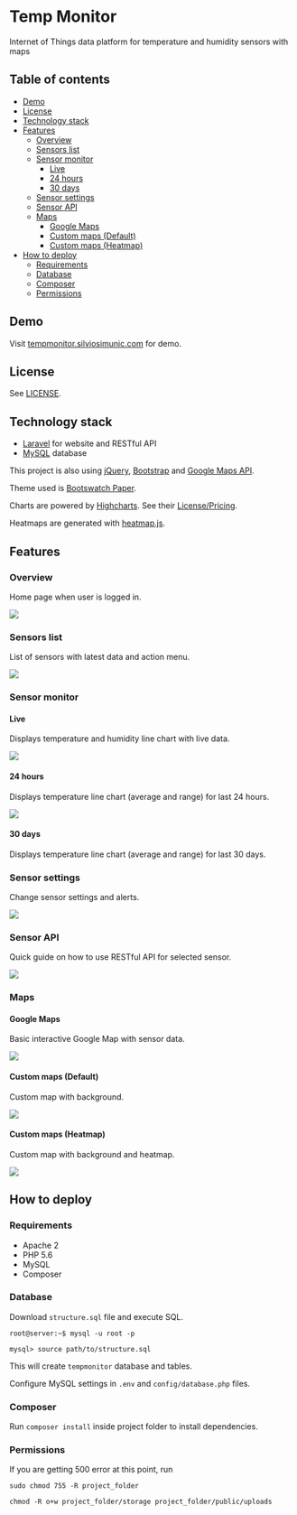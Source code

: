 # Temp Monitor
Internet of Things data platform for temperature and humidity sensors with maps

## Table of contents
  * [Demo](#demo)
  * [License](#license)
  * [Technology stack](#technology-stack)
  * [Features](#features)
    * [Overview](#overview)
    * [Sensors list](#sensors-list)
    * [Sensor monitor](#sensor-monitor)
      * [Live](#live)
      * [24 hours](#24-hours)
      * [30 days](#30-days)
    * [Sensor settings](#sensor-settings)
    * [Sensor API](#sensor-api)
    * [Maps](#maps)
      * [Google Maps](#google-maps)
      * [Custom maps (Default)](#custom-maps-default)
      * [Custom maps (Heatmap)](#custom-maps-heatmap)
  * [How to deploy](#how-to-deploy)
    * [Requirements](#requirements)
    * [Database](#database)
    * [Composer](#composer)
    * [Permissions](#permissions)


## Demo
Visit [tempmonitor.silviosimunic.com](http://tempmonitor.silviosimunic.com) for demo.

## License
See [LICENSE](https://github.com/ssimunic/Temp-Monitor/blob/master/README.md).

## Technology stack
* [Laravel](https://laravel.com/) for website and RESTful API
* [MySQL](https://www.mysql.com/) database

This project is also using [jQuery](https://jquery.com/), [Bootstrap](http://getbootstrap.com/) and [Google Maps API](https://developers.google.com/maps/).

Theme used is [Bootswatch Paper](https://bootswatch.com/paper/). 

Charts are powered by [Highcharts](http://www.highcharts.com/). See their [License/Pricing](https://shop.highsoft.com/highcharts).

Heatmaps are generated with [heatmap.js](https://www.patrick-wied.at/static/heatmapjs/).

## Features
### Overview
Home page when user is logged in.

![](http://i.imgur.com/GJCJ37s.png)

### Sensors list
List of sensors with latest data and action menu.

![](http://i.imgur.com/SyRgTN7.png)

### Sensor monitor
#### Live
Displays temperature and humidity line chart with live data.

![](http://i.imgur.com/O1InGkm.png)

#### 24 hours
Displays temperature line chart (average and range) for last 24 hours.

![](http://i.imgur.com/FC7EpI0.png)

#### 30 days
Displays temperature line chart (average and range) for last 30 days.

### Sensor settings
Change sensor settings and alerts.

![](http://i.imgur.com/dYZAet6.png)

### Sensor API
Quick guide on how to use RESTful API for selected sensor.

![](http://i.imgur.com/uKWu0Du.png)

### Maps
#### Google Maps
Basic interactive Google Map with sensor data.

![](http://i.imgur.com/2UjlBW4.jpg)

#### Custom maps (Default)
Custom map with background.

![](http://i.imgur.com/LoBJ5Ly.png)

#### Custom maps (Heatmap)
Custom map with background and heatmap.

![](http://i.imgur.com/9ZYkpMY.png)

## How to deploy

### Requirements
* Apache 2
* PHP 5.6
* MySQL
* Composer

### Database
Download ```structure.sql``` file and execute SQL.

```
root@server:~$ mysql -u root -p

mysql> source path/to/structure.sql
```

This will create ```tempmonitor``` database and tables.

Configure MySQL settings in ```.env``` and ```config/database.php``` files.

### Composer

Run ```composer install``` inside project folder to install dependencies.

### Permissions

If you are getting 500 error at this point, run

```
sudo chmod 755 -R project_folder

chmod -R o+w project_folder/storage project_folder/public/uploads
```
